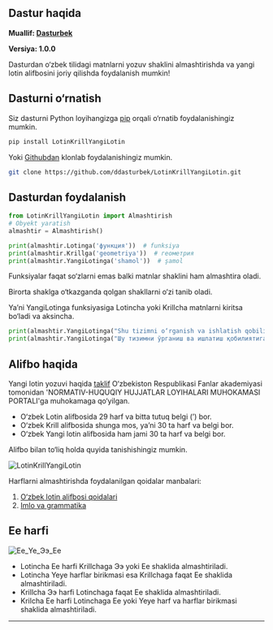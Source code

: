 ## Dastur haqida
**Muallif: [Dasturbek](https://github.com/ddasturbek)**

**Versiya: 1.0.0**

Dasturdan o‘zbek tilidagi matnlarni yozuv shaklini almashtirishda va yangi lotin alifbosini joriy qilishda foydalanish mumkin!

## Dasturni o‘rnatish

Siz dasturni Python loyihangizga [pip](https://pypi.org/project/LotinKrillYangiLotin) orqali o‘rnatib foydalanishingiz mumkin.

```bash
pip install LotinKrillYangiLotin
```

Yoki [Githubdan](https://github.com/ddasturbek/LotinKrillYangiLotin) klonlab foydalanishingiz mumkin.

```bash
git clone https://github.com/ddasturbek/LotinKrillYangiLotin.git
```

## Dasturdan foydalanish

```Python
from LotinKrillYangiLotin import Almashtirish
# Obyekt yaratish
almashtir = Almashtirish()

print(almashtir.Lotinga('функция'))  # funksiya
print(almashtir.Krillga('geometriya'))  # геометрия
print(almashtir.YangiLotinga('shamol'))  # şamol
```

Funksiyalar faqat so‘zlarni emas balki matnlar shaklini ham almashtira oladi.

Birorta shaklga o‘tkazganda qolgan shakllarni o‘zi tanib oladi.

Ya’ni YangiLotinga funksiyasiga Lotincha yoki Krillcha matnlarni kiritsa bo‘ladi va aksincha.

```Python
print(almashtir.YangiLotinga("Shu tizimni o‘rganish va ishlatish qobiliyatiga aytiladi."))  # Şu tizimni ōrganiş va işlatiş qobiliyatiga aytiladi.
print(almashtir.YangiLotinga("Шу тизимни ўрганиш ва ишлатиш қобилиятига айтилади."))  # Şu tizimni ōrganiş va işlatiş qobiliyatiga aytiladi.
```

## Alifbo haqida

Yangi lotin yozuvi haqida [taklif](https://regulation.gov.uz/oz/d/31596) O‘zbekiston Respublikasi Fanlar akademiyasi tomonidan 'NORMATIV-HUQUQIY HUJJATLAR LOYIHALARI MUHOKAMASI PORTALI'ga muhokamaga qo‘yilgan.

* O‘zbek Lotin alifbosida 29 harf va bitta tutuq belgi (’) bor.
* O‘zbek Krill alifbosida shunga mos, ya’ni 30 ta harf va belgi bor.
* O‘zbek Yangi lotin alifbosida ham jami 30 ta harf va belgi bor.

Alifbo bilan to‘liq holda quyida tanishishingiz mumkin.

![LotinKrillYangiLotin](https://github.com/ddasturbek/LotinKrillYangiLotin/assets/76460501/a36715a4-2108-4179-b127-0409c5525708)

Harflarni almashtirishda foydalanilgan qoidalar manbalari:
1. [O‘zbek lotin alifbosi qoidalari](https://uz.wikipedia.org/wiki/Vikipediya:O%CA%BBzbek_lotin_alifbosi_qoidalari)
2. [Imlo va grammatika](https://uz.wikipedia.org/wiki/Vikipediya:Imlo_va_grammatika)

## Ee harfi

![Ee_Ye_Ээ_Ее](https://github.com/ddasturbek/LotinKrillYangiLotin/assets/76460501/1c251c4d-12dd-4b7a-80d8-a1ad463e79d5)

* Lotincha Ee harfi Krillchaga Ээ yoki Ее shaklida almashtiriladi.
* Lotincha Yeye harflar birikmasi esa Krillchaga faqat Ее shaklida almashtiriladi.
* Krillcha Ээ harfi Lotinchaga faqat Ee shaklida almashtiriladi.
* Krilcha Ее harfi Lotinchaga Ee yoki Yeye harf va harflar birikmasi shaklida almashtiriladi.

---

